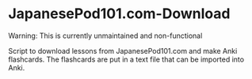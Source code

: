 JapanesePod101.com-Download
===========================

Warning: This is currently unmaintained and non-functional

Script to download lessons from JapanesePod101.com and make Anki flashcards. The flashcards are put in a text file that can be imported into Anki.
